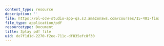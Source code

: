 ```yaml
---
content_type: resource
description: ''
file: https://ol-ocw-studio-app-qa.s3.amazonaws.com/courses/15-401-finance-theory-i-fall-2008/de7f1d1d2270f2ee711cdf835efc8f30_4F1J5Q3DiaI.pdf
file_type: application/pdf
resourcetype: Document
title: 3play pdf file
uid: de7f1d1d-2270-f2ee-711c-df835efc8f30
---
```

